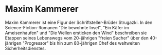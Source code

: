 # Maxim Kammerer

Maxim Kammerer ist eine Figur der Schriftsteller-Brüder Strugazki.
In den Science-Fiction-Romanen "Die bewohnte Insel", "Ein Käfer im Ameisenhaufen" und "Die Wellen ersticken den Wind" beschreiben sie Etappen seines Lebenswegs vom 20-jährigen "freien Sucher" über den 40-jährigen "Progressor" bis hin zum 80-jährigen Chef des weltweiten Sicherheitsdienstes.
